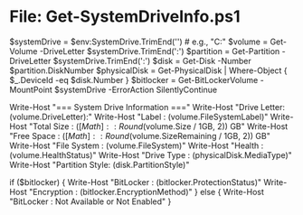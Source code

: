 # File: Get-SystemDriveInfo.ps1

$systemDrive = $env:SystemDrive.TrimEnd('\')  # e.g., "C:"
$volume = Get-Volume -DriveLetter $systemDrive.TrimEnd(':')
$partition = Get-Partition -DriveLetter $systemDrive.TrimEnd(':')
$disk = Get-Disk -Number $partition.DiskNumber
$physicalDisk = Get-PhysicalDisk | Where-Object { $_.DeviceId -eq $disk.Number }
$bitlocker = Get-BitLockerVolume -MountPoint $systemDrive -ErrorAction SilentlyContinue

Write-Host "=== System Drive Information ==="
Write-Host "Drive Letter: $($volume.DriveLetter):"
Write-Host "Label       : $($volume.FileSystemLabel)"
Write-Host "Total Size  : $([Math]::Round($volume.Size / 1GB, 2)) GB"
Write-Host "Free Space  : $([Math]::Round($volume.SizeRemaining / 1GB, 2)) GB"
Write-Host "File System : $($volume.FileSystem)"
Write-Host "Health      : $($volume.HealthStatus)"
Write-Host "Drive Type  : $($physicalDisk.MediaType)"
Write-Host "Partition Style: $($disk.PartitionStyle)"

if ($bitlocker) {
    Write-Host "BitLocker   : $($bitlocker.ProtectionStatus)"
    Write-Host "Encryption  : $($bitlocker.EncryptionMethod)"
} else {
    Write-Host "BitLocker   : Not Available or Not Enabled"
}

